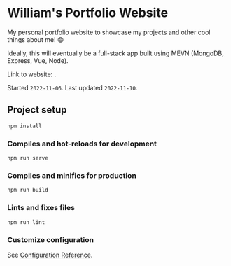 # William's Portfolio Website
My personal portfolio website to showcase my projects and other cool things about me! 😄

Ideally, this will eventually be a full-stack app built using MEVN (MongoDB, Express, Vue, Node).

Link to website: .

Started `2022-11-06`. Last updated `2022-11-10`.

## Project setup
```
npm install
```

### Compiles and hot-reloads for development
```
npm run serve
```

### Compiles and minifies for production
```
npm run build
```

### Lints and fixes files
```
npm run lint
```

### Customize configuration
See [Configuration Reference](https://cli.vuejs.org/config/).

